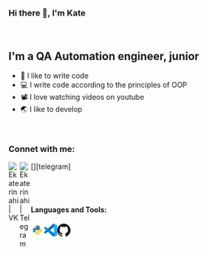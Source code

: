 ### Hi there 👋, I'm Kate

<br />

## I'm a QA Automation engineer, junior
- :mechanical_arm: I like to write code
- :computer: I write code according to the principles of OOP
- :film_projector: I love watching videos on youtube
- :earth_asia: I like to develop

<br />

### Connet with me:

[<img align="left" alt="Ekaterinahi | VK" width="22px" src="https://cdn.jsdelivr.net/npm/simple-icons@v3/icons/vk.svg" />][vk]
[<img align="left" alt="Ekaterinahi | Telegram" width="22px" src="https://cdn.jsdelivr.net/npm/simple-icons@v3/icons/telegram.svg" />][telegram]

<br />
<br />

#### Languages and Tools:

<img align="left" alt="Python" width="26px" src="https://raw.githubusercontent.com/github/explore/80688e429a7d4ef2fca1e82350fe8e3517d3494d/topics/python/python.png" />
<img align="left" alt="Visual Studio Code" width="26px" src="https://raw.githubusercontent.com/github/explore/78df643247d429f6cc873026c0622819ad797942/topics/visual-studio-code/visual-studio-code.png" />
<img align="left" alt="GitHub" width="26px" src="https://raw.githubusercontent.com/github/explore/78df643247d429f6cc873026c0622819ad797942/topics/github/github.png" />

<br />
<br />

[vk]: https://vk.com/id40556328
[telegam]: https://t.me/Stopmoo

<br />